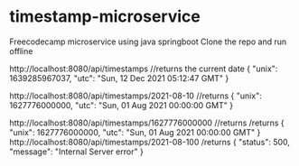 # timestamp-microservice
Freecodecamp microservice using java springboot
Clone the repo and run offline

http://localhost:8080/api/timestamps //returns the current date 
{
  "unix": 1639285967037,
  "utc": "Sun, 12 Dec 2021 05:12:47 GMT"
}




http://localhost:8080/api/timestamps/2021-08-10 //returns {
  "unix": 1627776000000,
  "utc": "Sun, 01 Aug 2021 00:00:00 GMT"
}

http://localhost:8080/api/timestamps/1627776000000 //returns 
/returns {
  "unix": 1627776000000,
  "utc": "Sun, 01 Aug 2021 00:00:00 GMT"
}
http://localhost:8080/api/timestamps/2021-08-100
/returns {
  "status": 500,
  "message": "Internal Server error"
}
